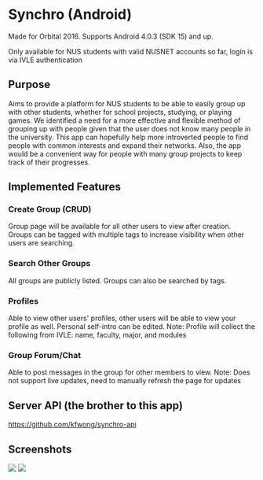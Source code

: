 # Synchro (Android)
Made for Orbital 2016. Supports Android 4.0.3 (SDK 15) and up.

Only available for NUS students with valid NUSNET accounts so far, login is via IVLE authentication

## Purpose
Aims to provide a platform for NUS students to be able to easily group up with other students, whether for school projects, studying, or playing games. We identified a need for a more effective and flexible method of grouping up with people given that the user does not know many people in the university. This app can hopefully help more introverted people to find people with common interests and expand their networks. Also, the app would be a convenient way for people with many group projects to keep track of their progresses.

## Implemented Features
### Create Group (CRUD)
Group page will be available for all other users to view after creation.
Groups can be tagged with multiple tags to increase visibility when other users are searching.
### Search Other Groups
All groups are publicly listed. Groups can also be searched by tags.
### Profiles
Able to view other users' profiles, other users will be able to view your profile as well.
Personal self-intro can be edited.
Note: Profile will collect the following from IVLE: name, faculty, major, and modules
### Group Forum/Chat
Able to post messages in the group for other members to view.
Note: Does not support live updates, need to manually refresh the page for updates

## Server API (the brother to this app)
https://github.com/kfwong/synchro-api

## Screenshots
<img src="https://trello-attachments.s3.amazonaws.com/576ec48eb576ce68351338b9/1533x790/8d8807b7064d40639db55369c330e54d/prototype02_screenshots_01.jpg">
<img src="https://trello-attachments.s3.amazonaws.com/576ec48eb576ce68351338b9/1533x790/ce194fb8d9c96089a24cd78e13c9e6f3/prototype02_screenshots_02.jpg">
